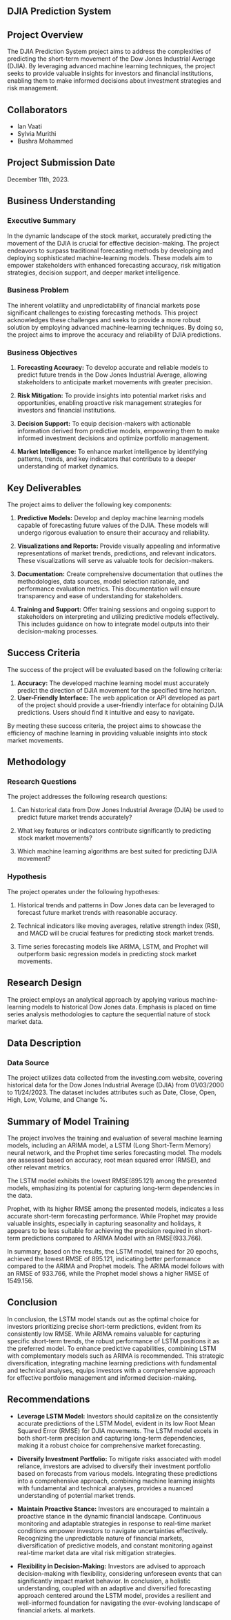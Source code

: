 ## DJIA Prediction System


## Project Overview

The DJIA Prediction System project aims to address the complexities of predicting the short-term movement of the Dow Jones Industrial Average (DJIA). By leveraging advanced machine learning techniques, the project seeks to provide valuable insights for investors and financial institutions, enabling them to make informed decisions about investment strategies and risk management.

## Collaborators

- Ian Vaati
- Sylvia Murithi
- Bushra Mohammed

## Project Submission Date

December 11th, 2023.

## Business Understanding

### Executive Summary

In the dynamic landscape of the stock market, accurately predicting the movement of the DJIA is crucial for effective decision-making. The project endeavors to surpass traditional forecasting methods by developing and deploying sophisticated machine-learning models. These models aim to empower stakeholders with enhanced forecasting accuracy, risk mitigation strategies, decision support, and deeper market intelligence.

### Business Problem

The inherent volatility and unpredictability of financial markets pose significant challenges to existing forecasting methods. This project acknowledges these challenges and seeks to provide a more robust solution by employing advanced machine-learning techniques. By doing so, the project aims to improve the accuracy and reliability of DJIA predictions.

### Business Objectives

1. **Forecasting Accuracy:** To develop accurate and reliable models to predict future trends in the Dow Jones Industrial Average, allowing stakeholders to anticipate market movements with greater precision.

2. **Risk Mitigation:** To provide insights into potential market risks and opportunities, enabling proactive risk management strategies for investors and financial institutions.

3. **Decision Support:**  To equip decision-makers with actionable information derived from predictive models, empowering them to make informed investment decisions and optimize portfolio management.

4. **Market Intelligence:** To enhance market intelligence by identifying patterns, trends, and key indicators that contribute to a deeper understanding of market dynamics.

## Key Deliverables

The project aims to deliver the following key components:

1. **Predictive Models:** Develop and deploy machine learning models capable of forecasting future values of the DJIA. These models will undergo rigorous evaluation to ensure their accuracy and reliability.

2. **Visualizations and Reports:** Provide visually appealing and informative representations of market trends, predictions, and relevant indicators. These visualizations will serve as valuable tools for decision-makers.

3. **Documentation:** Create comprehensive documentation that outlines the methodologies, data sources, model selection rationale, and performance evaluation metrics. This documentation will ensure transparency and ease of understanding for stakeholders.

4. **Training and Support:** Offer training sessions and ongoing support to stakeholders on interpreting and utilizing predictive models effectively. This includes guidance on how to integrate model outputs into their decision-making processes.

## Success Criteria

The success of the project will be evaluated based on the following criteria:

1. **Accuracy:** The developed machine learning model must accurately predict the direction of DJIA movement for the specified time horizon.
2. **User-Friendly Interface:** The web application or API developed as part of the project should provide a user-friendly interface for obtaining DJIA predictions. Users should find it intuitive and easy to navigate.

By meeting these success criteria, the project aims to showcase the efficiency of machine learning in providing valuable insights into stock market movements.

## Methodology

### Research Questions

The project addresses the following research questions:

1. Can historical data from Dow Jones Industrial Average (DJIA) be used to predict future market trends accurately?

2. What key features or indicators contribute significantly to predicting stock market movements?

3. Which machine learning algorithms are best suited for predicting DJIA movement?

### Hypothesis

The project operates under the following hypotheses:

1. Historical trends and patterns in Dow Jones data can be leveraged to forecast future market trends with reasonable accuracy.

2. Technical indicators like moving averages, relative strength index (RSI), and MACD will be crucial features for predicting stock market trends.

3. Time series forecasting models like ARIMA, LSTM, and Prophet will outperform basic regression models in predicting stock market movements.

## Research Design

The project employs an analytical approach by applying various machine-learning models to historical Dow Jones data. Emphasis is placed on time series analysis methodologies to capture the sequential nature of stock market data.

## Data Description

### Data Source

The project utilizes data collected from the investing.com website, covering historical data for the Dow Jones Industrial Average (DJIA) from 01/03/2000 to 11/24/2023. The dataset includes attributes such as Date, Close, Open, High, Low, Volume, and Change %.

## Summary of Model Training

The project involves the training and evaluation of several machine learning models, including an ARIMA model, a LSTM (Long Short-Term Memory) neural network, and the Prophet time series forecasting model. The models are assessed based on accuracy, root mean squared error (RMSE), and other relevant metrics.

The LSTM model exhibits the lowest RMSE(895.121) among the presented models, emphasizing its potential for capturing long-term dependencies in the data.

Prophet, with its higher RMSE among the presented models, indicates a less accurate short-term forecasting performance. While Prophet may provide valuable insights, especially in capturing seasonality and holidays, it appears to be less suitable for achieving the precision required in short-term predictions compared to ARIMA Model with an RMSE(933.766).


In summary, based on the results, the LSTM model, trained for 20 epochs, achieved the lowest RMSE of 895.121, indicating better performance compared to the ARIMA and Prophet models. The ARIMA model follows with an RMSE of 933.766, while the Prophet model shows a higher RMSE of 1549.156.

## Conclusion

In conclusion, the LSTM model stands out as the optimal choice for investors prioritizing precise short-term predictions, evident from its consistently low RMSE. While ARIMA remains valuable for capturing specific short-term trends, the robust performance of LSTM positions it as the preferred model. To enhance predictive capabilities, combining LSTM with complementary models such as ARIMA is recommended. This strategic diversification, integrating machine learning predictions with fundamental and technical analyses, equips investors with a comprehensive approach for effective portfolio management and informed decision-making.

## Recommendations

- **Leverage LSTM Model:** Investors should capitalize on the consistently accurate predictions of the LSTM Model, evident in its low Root Mean Squared Error (RMSE) for DJIA movements. The LSTM model excels in both short-term precision and capturing long-term dependencies, making it a robust choice for comprehensive market forecasting.
​
- **Diversify Investment Portfolio:** To mitigate risks associated with model reliance, investors are advised to diversify their investment portfolio based on forecasts from various models. Integrating these predictions into a comprehensive approach, combining machine learning insights with fundamental and technical analyses, provides a nuanced understanding of potential market trends.

- **Maintain Proactive Stance:** Investors are encouraged to maintain a proactive stance in the dynamic financial landscape. Continuous monitoring and adaptable strategies in response to real-time market conditions empower investors to navigate uncertainties effectively. Recognizing the unpredictable nature of financial markets, diversification of predictive models, and constant monitoring against real-time market data are vital risk mitigation strategies.

- **Flexibility in Decision-Making:** Investors are advised to approach decision-making with flexibility, considering unforeseen events that can significantly impact market behavior. In conclusion, a holistic understanding, coupled with an adaptive and diversified forecasting approach centered around the LSTM model, provides a resilient and well-informed foundation for navigating the ever-evolving landscape of financial arkets.
al markets.
